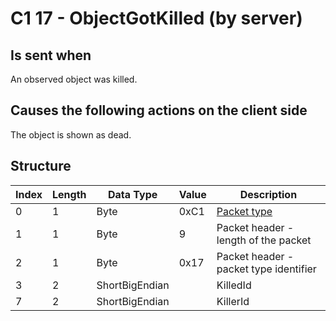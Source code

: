 # C1 17 - ObjectGotKilled (by server)

## Is sent when

An observed object was killed.

## Causes the following actions on the client side

The object is shown as dead.

## Structure

| Index | Length | Data Type | Value | Description |
|-------|--------|-----------|-------|-------------|
| 0 | 1 |   Byte   | 0xC1  | [Packet type](PacketTypes.md) |
| 1 | 1 |    Byte   |   9   | Packet header - length of the packet |
| 2 | 1 |    Byte   | 0x17  | Packet header - packet type identifier |
| 3 | 2 | ShortBigEndian |  | KilledId |
| 7 | 2 | ShortBigEndian |  | KillerId |